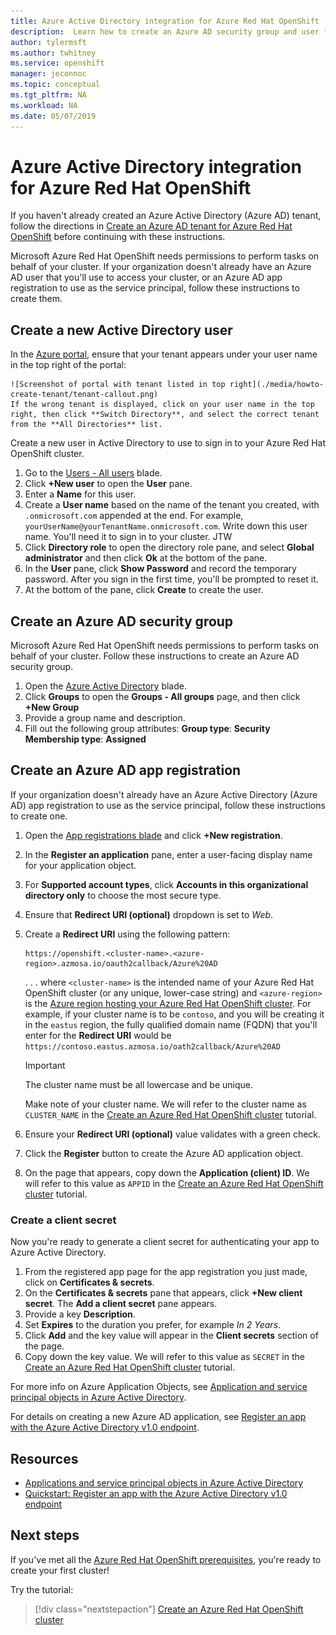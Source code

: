 ```yaml
---
title: Azure Active Directory integration for Azure Red Hat OpenShift | Microsoft Docs
description:  Learn how to create an Azure AD security group and user for testing apps on your Microsoft Azure Red Hat OpenShift cluster.
author: tylermsft
ms.author: twhitney
ms.service: openshift
manager: jeconnoc
ms.topic: conceptual
ms.tgt_pltfrm: NA
ms.workload: NA
ms.date: 05/07/2019
---
```


# Azure Active Directory integration for Azure Red Hat OpenShift

If you haven't already created an Azure Active Directory (Azure AD) tenant, follow the directions in [Create an Azure AD tenant for Azure Red Hat OpenShift](howto-create-tenant.md) before continuing with these instructions.

Microsoft Azure Red Hat OpenShift needs permissions to perform tasks on behalf of your cluster. If your organization doesn't already have an Azure AD user that you'll use to access your cluster, or an Azure AD app registration to use as the service principal, follow these instructions to create them.

## Create a new Active Directory user

In the [Azure portal](https://portal.azure.com), ensure that your tenant appears under your user name in the top right of the portal:

    ![Screenshot of portal with tenant listed in top right](./media/howto-create-tenant/tenant-callout.png)
    If the wrong tenant is displayed, click on your user name in the top right, then click **Switch Directory**, and select the correct tenant from the **All Directories** list.

Create a new user in Active Directory to use to sign in to your Azure Red Hat OpenShift cluster.

1. Go to the [Users - All users](https://portal.azure.com/#blade/Microsoft_AAD_IAM/UsersManagementMenuBlade/AllUsers) blade.
2. Click **+New user** to open the **User** pane.
3. Enter a **Name** for this user.
4. Create a **User name** based on the name of the tenant you created, with  `.onmicrosoft.com` appended at the end. For example, `yourUserName@yourTenantName.onmicrosoft.com`. Write down this user name. You'll need it to sign in to your cluster. JTW
5. Click **Directory role** to open the directory role pane, and select **Global administrator** and then click **Ok** at the bottom of the pane.
6. In the **User** pane, click **Show Password** and record the temporary password. After you sign in the first time, you'll be prompted to reset it.
7. At the bottom of the pane, click **Create** to create the user.

## Create an Azure AD security group

Microsoft Azure Red Hat OpenShift needs permissions to perform tasks on behalf of your cluster. Follow these instructions to create an Azure AD security group.

1. Open the [Azure Active Directory](https://portal.azure.com/#blade/Microsoft_AAD_IAM/ActiveDirectoryMenuBlade/Overview) blade.
2. Click **Groups** to open the **Groups - All groups** page, and then click **+New Group**
3. Provide a group name and description.
4. Fill out the following group attributes:
**Group type**: **Security**
**Membership type**: **Assigned**

## Create an Azure AD app registration

If your organization doesn't already have an Azure Active Directory (Azure AD) app registration to use as the service principal, follow these instructions to create one.

1. Open the [App registrations blade](https://portal.azure.com/#blade/Microsoft_AAD_IAM/ActiveDirectoryMenuBlade/RegisteredAppsPreview) and click **+New  registration**.
2. In the **Register an application** pane, enter a user-facing display name for your application object.
3. For **Supported account types**, click **Accounts in this organizational directory only** to choose the most secure type.
4. Ensure that **Redirect URI (optional)** dropdown is set to *Web*.
5. Create a **Redirect URI** using the following pattern:

    ```
    https://openshift.<cluster-name>.<azure-region>.azmosa.io/oauth2callback/Azure%20AD
    ```

    . . . where `<cluster-name>` is the intended name of your Azure Red Hat OpenShift cluster (or any unique, lower-case string) and `<azure-region>` is the [Azure region hosting your Azure Red Hat OpenShift cluster](supported-resources.md#azure-regions). For example, if your cluster name is to be `contoso`, and you will be creating it in the `eastus` region, the fully qualified domain name (FQDN) that you'll enter for the **Redirect URI** would be `https://contoso.eastus.azmosa.io/oath2callback/Azure%20AD`

    > [!IMPORTANT]
    > The cluster name must be all lowercase and be unique.
    
    Make note of your cluster name. We will refer to the cluster name as `CLUSTER_NAME` in the [Create an Azure Red Hat OpenShift cluster](tutorial-create-cluster.md) tutorial.

6. Ensure your **Redirect URI (optional)** value validates with a green check.
7. Click the **Register** button to create the Azure AD application object.
8. On the page that appears, copy down the **Application (client) ID**. We will refer to this value as `APPID` in the [Create an Azure Red Hat OpenShift cluster](tutorial-create-cluster.md) tutorial.

### Create a client secret

Now you're ready to generate a client secret for authenticating your app to Azure Active Directory.

1. From the registered app page for the app registration you just made, click on **Certificates & secrets**.
2. On the **Certificates & secrets** pane that appears, click **+New client secret**.  The **Add a client secret** pane appears.
3. Provide a key **Description**.
4. Set **Expires** to the duration you prefer, for example *In 2 Years*.
5. Click **Add** and the key value will appear in the **Client secrets** section of the page.
6. Copy down the key value. We will refer to this value as `SECRET` in the [Create an Azure Red Hat OpenShift cluster](tutorial-create-cluster.md) tutorial.

For more info on Azure Application Objects, see [Application and service principal objects in Azure Active Directory](https://docs.microsoft.com/azure/active-directory/develop/app-objects-and-service-principals).

For details on creating a new Azure AD application, see [Register an app with the Azure Active Directory v1.0 endpoint](https://docs.microsoft.com/azure/active-directory/develop/quickstart-v1-add-azure-ad-app).

## Resources

* [Applications and service principal objects in Azure Active Directory](https://docs.microsoft.com/azure/active-directory/develop/app-objects-and-service-principals)  
* [Quickstart: Register an app with the Azure Active Directory v1.0 endpoint](https://docs.microsoft.com/azure/active-directory/develop/quickstart-v1-add-azure-ad-app)  

## Next steps

If you've met all the [Azure Red Hat OpenShift prerequisites](howto-setup-environment.md), you're ready to create your first cluster!

Try the tutorial:
> [!div class="nextstepaction"]
> [Create an Azure Red Hat OpenShift cluster](tutorial-create-cluster.md)